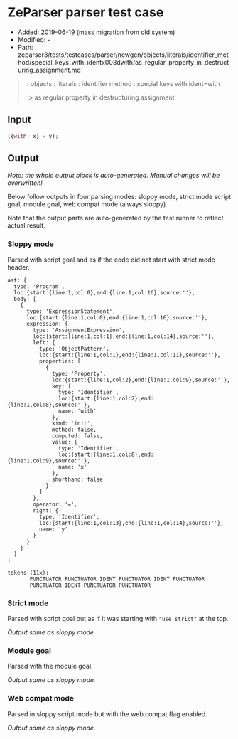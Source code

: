 # ZeParser parser test case

- Added: 2019-06-19 (mass migration from old system)
- Modified: -
- Path: zeparser3/tests/testcases/parser/newgen/objects/literals/identifier_method/special_keys_with_identx003dwith/as_regular_property_in_destructuring_assignment.md

> :: objects : literals : identifier method : special keys with ident=with
>
> ::> as regular property in destructuring assignment

## Input

`````js
({with: x} = y);
`````

## Output

_Note: the whole output block is auto-generated. Manual changes will be overwritten!_

Below follow outputs in four parsing modes: sloppy mode, strict mode script goal, module goal, web compat mode (always sloppy).

Note that the output parts are auto-generated by the test runner to reflect actual result.

### Sloppy mode

Parsed with script goal and as if the code did not start with strict mode header.

`````
ast: {
  type: 'Program',
  loc:{start:{line:1,col:0},end:{line:1,col:16},source:''},
  body: [
    {
      type: 'ExpressionStatement',
      loc:{start:{line:1,col:0},end:{line:1,col:16},source:''},
      expression: {
        type: 'AssignmentExpression',
        loc:{start:{line:1,col:1},end:{line:1,col:14},source:''},
        left: {
          type: 'ObjectPattern',
          loc:{start:{line:1,col:1},end:{line:1,col:11},source:''},
          properties: [
            {
              type: 'Property',
              loc:{start:{line:1,col:2},end:{line:1,col:9},source:''},
              key: {
                type: 'Identifier',
                loc:{start:{line:1,col:2},end:{line:1,col:8},source:''},
                name: 'with'
              },
              kind: 'init',
              method: false,
              computed: false,
              value: {
                type: 'Identifier',
                loc:{start:{line:1,col:8},end:{line:1,col:9},source:''},
                name: 'x'
              },
              shorthand: false
            }
          ]
        },
        operator: '=',
        right: {
          type: 'Identifier',
          loc:{start:{line:1,col:13},end:{line:1,col:14},source:''},
          name: 'y'
        }
      }
    }
  ]
}

tokens (11x):
       PUNCTUATOR PUNCTUATOR IDENT PUNCTUATOR IDENT PUNCTUATOR
       PUNCTUATOR IDENT PUNCTUATOR PUNCTUATOR
`````

### Strict mode

Parsed with script goal but as if it was starting with `"use strict"` at the top.

_Output same as sloppy mode._

### Module goal

Parsed with the module goal.

_Output same as sloppy mode._

### Web compat mode

Parsed in sloppy script mode but with the web compat flag enabled.

_Output same as sloppy mode._
